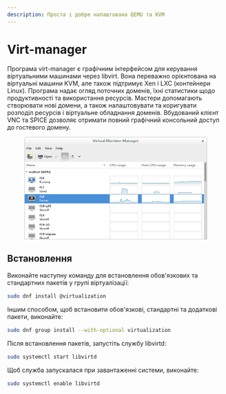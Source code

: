 ```yaml
---
description: Проста і добре налаштована QEMU та KVM
---
```


# Virt-manager

Програма virt-manager є графічним інтерфейсом для керування віртуальними машинами через libvirt. Вона переважно орієнтована на віртуальні машини KVM, але також підтримує Xen і LXC (контейнери Linux). Програма надає огляд поточних доменів, їхні статистики щодо продуктивності та використання ресурсів. Мастери допомагають створювати нові домени, а також налаштовувати та коригувати розподіл ресурсів і віртуальне обладнання доменів. Вбудований клієнт VNC та SPICE дозволяє отримати повний графічний консольний доступ до гостевого домену.

<figure><img src="../../.gitbook/assets/image (46).png" alt=""><figcaption></figcaption></figure>

## Встановлення

Виконайте наступну команду для встановлення обов'язкових та стандартних пакетів у групі віртуалізації:

```bash
sudo dnf install @virtualization
```

Іншим способом, щоб встановити обов'язкові, стандартні та додаткові пакети, виконайте:

```bash
sudo dnf group install --with-optional virtualization
```

Після встановлення пакетів, запустіть службу libvirtd:

```bash
sudo systemctl start libvirtd
```

Щоб служба запускалася при завантаженні системи, виконайте:

```bash
sudo systemctl enable libvirtd
```
